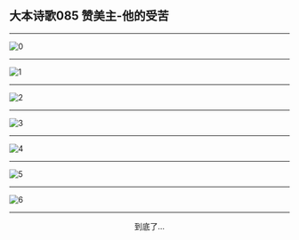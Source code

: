 
## 大本诗歌085 赞美主-他的受苦
        
<div id="aplayer0"></div>

<div id="aplayer1"></div>

<div id="aplayer2"></div>

---

<img alt="0" data-original="https://cdn.jsdelivr.net/gh/k34869/shi/data/d0081/0">

---

<img alt="1" data-original="https://cdn.jsdelivr.net/gh/k34869/shi/data/d0081/1">

---

<img alt="2" data-original="https://cdn.jsdelivr.net/gh/k34869/shi/data/d0081/2">

---

<img alt="3" data-original="https://cdn.jsdelivr.net/gh/k34869/shi/data/d0081/3">

---

<img alt="4" data-original="https://cdn.jsdelivr.net/gh/k34869/shi/data/d0081/4">

---

<img alt="5" data-original="https://cdn.jsdelivr.net/gh/k34869/shi/data/d0081/5">

---

<img alt="6" data-original="https://cdn.jsdelivr.net/gh/k34869/shi/data/d0081/6">

---

<p style="text-align: center">到底了...</p>

<script src="/js/dist-view.js"></script>

<script>
MAIN.id = 'd0081';
        
const ap0 = new APlayer({
    container: document.getElementById('aplayer0'),
    volume: 1,
    loop: 'none',
    preload: 'none',
    audio: [{
        name: 'D85.mp3',
        artist: '大本诗歌',
        url: 'https://res.wx.qq.com/voice/getvoice?mediaid=MzI0NTk3MDM5M18yMjQ3NTE3NTYw',
        cover: '/favicon'
    }]
});
const ap1 = new APlayer({
    container: document.getElementById('aplayer1'),
    volume: 1,
    loop: 'none',
    preload: 'none',
    audio: [{
        name: 'D85第一节领唱.mp3',
        artist: '大本诗歌',
        url: 'https://res.wx.qq.com/voice/getvoice?mediaid=MzI0NTk3MDM5M18yMjQ3NTE3NTYx',
        cover: '/favicon'
    }]
});
const ap2 = new APlayer({
    container: document.getElementById('aplayer2'),
    volume: 1,
    loop: 'none',
    preload: 'none',
    audio: [{
        name: 'D85教唱版.mp3',
        artist: '大本诗歌',
        url: 'https://res.wx.qq.com/voice/getvoice?mediaid=MzI0NTk3MDM5M18yMjQ3NTE3NTYy',
        cover: '/favicon'
    }]
});
</script>
